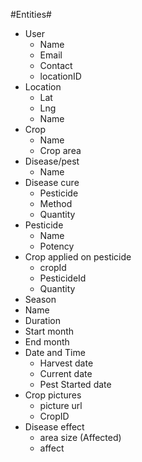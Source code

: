 #Entities#
- User  
   - Name
   - Email
   - Contact
   - locationID
- Location
  - Lat
  - Lng
  - Name
- Crop
  - Name
  - Crop area
- Disease/pest
  - Name 
- Disease cure
  - Pesticide
  - Method
  - Quantity
- Pesticide
  - Name
  - Potency
- Crop applied on pesticide
  - cropId
  - PesticideId
  - Quantity
- Season
 - Name
 - Duration
 - Start month
 - End month
- Date and Time
  - Harvest date
  - Current date
  - Pest Started date
- Crop pictures
  - picture url
  - CropID
- Disease effect
  - area size (Affected)
  - affect
